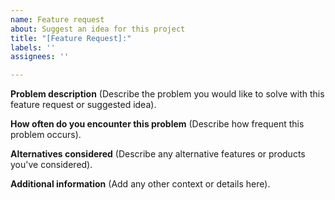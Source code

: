 ```yaml
---
name: Feature request
about: Suggest an idea for this project
title: "[Feature Request]:"
labels: ''
assignees: ''

---
```


**Problem description** (Describe the problem you would like to solve with this feature request or suggested idea).



**How often do you encounter this problem** (Describe how frequent this problem occurs).





**Alternatives considered** (Describe any alternative features or products you've considered).

**Additional information** (Add any other context or details here).
